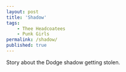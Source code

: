 ```yaml
---
layout: post
title: 'Shadow'
tags:
    - Thee Headcoatees
    - Punk Girls
permalink: /shadow/
published: true
---
```


Story about the Dodge shadow getting stolen.
